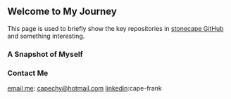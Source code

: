 ## Welcome to My Journey

This page is used to briefly show the key repositories in [stonecape GitHub](https://github.com/stonecape) and something interesting.

### A Snapshot of Myself

### Contact Me
[email me](mailto:capechy@hotmail.com): capechy@hotmail.com
[linkedin](https://www.linkedin.com/in/cape-frank/):cape-frank
